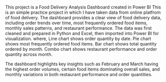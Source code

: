  This project is a Food Delivery Analysis Dashboard created in Power BI
This is an simple practice project in which I have taken data from online platfrom of food delivery.
The dashboard provides a clear view of food delivery data, including order trends over time, most frequently ordered food items, monthly sales patterns, and restaurant performance. The data was first cleaned and prepared in Python and Excel, then imported into Power BI for visualization. where,
Line chart shows order quantity by date.
Pie chart shows  most frequently ordered food items.
Bar chart shows total quantity ordered by month.
Combo chart shows restaurant performance and order quantity across month.

The dashboard highlights key insights such as February and March having the highest order volumes, certain food items dominating overall sales, and monthly variations in both restaurant performance and order quantities. 


